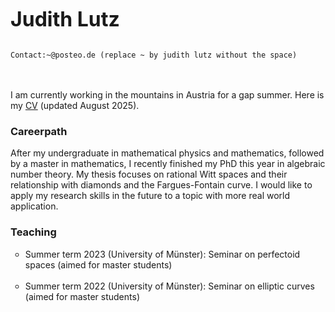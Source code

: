   <table cellspacing="0" width="100%">
  
   <font size="+3"><b>Judith Lutz</b></font>
      <br>
      <br>
      
<!-- <img src="drawing2.jpg" 
   style="float:right; width:620px; height:858.5px; border:none;"
   alt="fixed position Willmaster logo"
   title="Willmaster logo in fixed position" />-->
    

    Contact:~@posteo.de (replace ~ by judith lutz without the space)
   <br>
   

  
     
<br>
I am currently working in the mountains in Austria for a gap summer. Here is my
<a
 href="cvtest.pdf"
 name="cvtest.pdf">CV</a> (updated August 2025).
<br>


<h3>Careerpath</h3>

After my undergraduate in mathematical physics and mathematics, followed by a master in mathematics, I recently finished my PhD this year in algebraic number theory. My thesis focuses on rational Witt spaces and their relationship with diamonds and the Fargues-Fontain curve. 
I would like to apply my research skills in the future to a topic with more real world application. 
<br>

<h3>Teaching</h3>
<ul
style="list-style-type:circle">
  <li> 
  Summer term 2023 (University of Münster): Seminar on perfectoid spaces (aimed for master students)
  </li>
<br>
<li> 
  Summer term 2022 (University of Münster): Seminar on elliptic curves (aimed for master students)
  </li>
<br>

